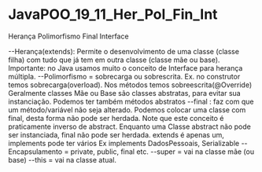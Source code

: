 # JavaPOO_19_11_Her_Pol_Fin_Int
Herança Polimorfismo Final Interface

--Herança(extends): Permite o desenvolvimento de uma classe (classe filha) 
	com tudo que já tem em outra classe (classe mãe ou base).
Importante: no Java usamos muito o conceito de Interface 
	para herança múltipla.
--Polimorfismo = sobrecarga ou sobrescrita. 
	Ex. no construtor temos sobrecarga(overload). 
	Nos métodos temos sobreescrita(@Override)
	Geralmente classes Mãe ou Base são classes abstratas, 
	para evitar sua instanciação. 
	Podemos ter também métodos abstratos
--final : faz com que um método/variável não seja alterado. 
	Podemos colocar uma classe com final, 
	desta forma não pode ser herdada. 
	Note que este conceito é praticamente inverso de abstract. 
	Enquanto uma Classe abstract não pode ser instanciada, 
	final não pode ser herdada.
extends é apenas um, implements pode ter vários 
	Ex implements DadosPessoais, Serializable
--Encapsulamento = private, public, final etc.
--super = vai na classe mãe (ou base)
--this = vai na classe atual.
